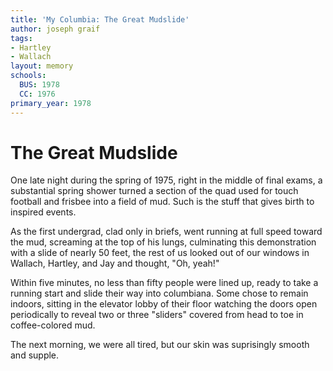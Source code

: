 ```yaml
---
title: 'My Columbia: The Great Mudslide'
author: joseph graif
tags:
- Hartley
- Wallach
layout: memory
schools:
  BUS: 1978
  CC: 1976
primary_year: 1978
---
```

# The Great Mudslide

One late night during the spring of 1975, right in the middle of final exams, a substantial spring shower turned a section of the quad used for touch football and frisbee into a field of mud. Such is the stuff that gives birth to inspired events.

As the first undergrad, clad only in briefs, went running at full speed toward the mud, screaming at the top of his lungs, culminating this demonstration with a slide of nearly 50 feet, the rest of us looked out of our windows in Wallach, Hartley, and Jay and thought, "Oh, yeah!"

Within five minutes, no less than fifty people were lined up, ready to take a running start and slide their way into columbiana. Some chose to remain indoors, sitting in the elevator lobby of their floor watching the doors open periodically to reveal two or three "sliders" covered from head to toe in coffee-colored mud.

The next morning, we were all tired, but our skin was suprisingly smooth and supple.
